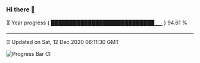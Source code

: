 ### Hi there 👋

⏳ Year progress { ████████████████████████████▁▁ } 94.61 %

---

⏰ Updated on Sat, 12 Dec 2020 06:11:30 GMT

![Progress Bar CI](https://github.com/liununu/liununu/workflows/Progress%20Bar%20CI/badge.svg)
